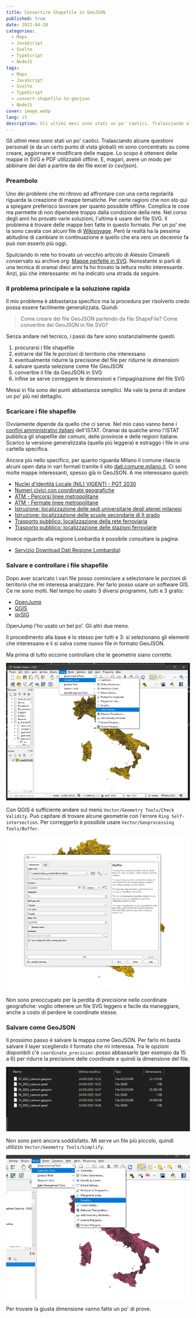 ```yaml
---
title: Convertire Shapefile in GeoJSON
published: true
date: 2022-04-20
categories:
  - Maps
  - JavaScript
  - Svelte
  - TypeScript
  - NodeJS
tags:
  - Maps
  - JavaScript
  - Svelte
  - TypeScript
  - convert-shapefile-to-geojson
  - NodeJS
cover: image.webp
lang: it
description: Gli ultimi mesi sono stati un po' caotici. Tralasciando alcune questioni personali (e da un certo punto di vista globali) mi sono concentrato su come creare, aggiornare e modificare delle mappe. Lo scopo è ottenere delle mappe in SVG e PDF utilizzabili offline. E, magari, avere un modo per abbinare dei dati a partire da dei file excel (o csv/json).
---
```


Gli ultimi mesi sono stati un po' caotici. Tralasciando alcune questioni personali (e da un certo punto di vista globali) mi sono concentrato su come creare, aggiornare e modificare delle mappe. Lo scopo è ottenere delle mappe in SVG e PDF utilizzabili offline. E, magari, avere un modo per abbinare dei dati a partire da dei file excel (o csv/json).
### Preambolo

Uno dei problemi che mi ritrovo ad affrontare con una certa regolarità riguarda la creazione di mappe tematiche. Per certe ragioni che non sto qui a spiegare preferisco lavorare per quanto possibile offline. Complica le cose ma permette di non dipendere troppo dalla condizione della rete. Nel corso degli anni ho provato varie soluzioni, l'ultima è usare dei file SVG. Il problema è trovare delle mappe ben fatte in questo formato. Per un po' me la sono cavata con alcuni file di [Wikivoyage](https://it.wikivoyage.org/wiki/File:Provinces_and_municipalities_in_Lombardy.svg). Però la realtà ha la pessima abitudine di cambiare in continuazione e quello che era vero un decennio fa può non esserlo più oggi.

Spulciando in rete ho trovato un vecchio articolo di Alessio Cimarelli conservato su archive.org: [Mappe perfette in SVG](https://web.archive.org/web/20180317050240/http://old.dataninja.it/mappe-perfette-in-svg/). Nonostante si parli di una tecnica di oramai dieci anni fa ho trovato la lettura molto interessante. Anzi, più che interessante: mi ha indicato una strada da seguire.

### Il problema principale e la soluzione rapida

Il mio problema è abbastanza specifico ma la procedura per risolverlo credo possa essere facilmente generalizzata. Quindi:

> Come creare dei file GeoJSON partendo da file ShapeFile?
> Come convertire dei GeoJSON in file SVG?

Senza andare nel tecnico, i passi da fare sono sostanzialmente questi:

1. procurarsi i file shapefile
2. estrarre dal file le porzioni di territorio che interessano
3. eventualmente ridurre la precisione del file per ridurne le dimensioni
4. salvare questa selezione come file GeoJSON
5. convertire il file da GeoJSON in SVG
6. infine se serve correggere le dimensioni e l'impaginazione del file SVG

Messi in fila sono dei punti abbastanza semplici. Ma vale la pena di andare un po' più nel dettaglio.

### Scaricare i file shapefile

Ovviamente dipende da quello che ci serve. Nel mio caso vanno bene i [confini amministrativi italiani](https://www.istat.it/it/archivio/222527) dell'ISTAT. Oramai da qualche anno l'ISTAT pubblica gli shapefile dei comuni, delle provincie e delle regioni italiane. Scarico la versione generalizzata (quella più leggera) e estraggo i file in una cartella specifica.

Ancora più nello specifico, per quanto riguarda Milano il comune rilascia alcuni open data in vari formati tramite il sito [dati.comune.milano.it](https://dati.comune.milano.it/dataset). Ci sono molte mappe interessanti, spesso già in GeoJSON. A me interessano questi:

- [Nuclei d'Identità Locale (NIL) VIGENTI - PGT 2030](https://dati.comune.milano.it/dataset/ds964-nil-vigenti-pgt-2030)
- [Numeri civici con coordinate geografiche](https://dati.comune.milano.it/dataset/ds634-numeri-civici-coordinate)
- [ATM - Percorsi linee metropolitane](https://dati.comune.milano.it/dataset/ds539_atm-percorsi-linee-metropolitane)
- [ATM - Fermate linee metropolitane](https://dati.comune.milano.it/dataset/ds535_atm-fermate-linee-metropolitane)
- [Istruzione: localizzazione delle sedi universitarie degli atenei milanesi](https://dati.comune.milano.it/dataset/ds94-infogeo-atenei-sedi-localizzazione)
- [Istruzione: localizzazione delle scuole secondarie di II grado](https://dati.comune.milano.it/dataset/ds78_infogeo_scuole_secondarie_ii_grado_localizzazione_)
- [Trasporto pubblico: localizzazione della rete ferroviaria](https://dati.comune.milano.it/dataset/ds81_infogeo_rete_ferroviaria_localizzazione_)
- [Trasporto pubblico: localizzazione delle stazioni ferroviarie](https://dati.comune.milano.it/dataset/ds80_infogeo_stazioni_ferroviarie_localizzazione_)

Invece riguardo alla regione Lombardia è possibile consultare la pagina:

- [Servizio Download Dati Regione Lombardia](https://www.geoportale.regione.lombardia.it/download-ricerca))

### Salvare e controllare i file shapefile

Dopo aver scaricato i vari file posso cominciare a selezionare le porzioni di territorio che mi interessa analizzare. Per farlo posso usare un software GIS. Ce ne sono molti. Nel tempo ho usato 3 diversi programmi, tutti e 3 gratis:

- [OpenJump](http://www.openjump.org/)
- [QGIS](https://qgis.org/it/site/)
- [qvSIG](http://www.gvsig.com/it/prodotti/gvsig-desktop)

OpenJump l'ho usato un bel po'. Gli altri due meno.

Il procedimento alla base è lo stesso per tutti e 3: si selezionano gli elementi che interessano e li si salva come nuovo file in formato GeoJSON.

Ma prima di tutto occorre controllare che le geometrie siano corrette.

![Immagine](./check-validity.webp)

Con QGIS è sufficiente andare sul menù `Vector/Geometry Tools/Check Validity`. Può capitare di trovare alcune geometrie con l'errore `Ring Self-intersection`. Per correggerlo è possibile usare `Vector/Geoprocessing Tools/Buffer`.

![Immagine](./change-buffer.webp)

Non sono preoccupato per la perdita di precisione nelle coordinate geografiche: voglio ottenere un file SVG leggero e facile da maneggiare, anche a costo di perdere le coordinate stesse.

### Salvare come GeoJSON

Il prossimo passo è salvare la mappa come GeoJSON. Per farlo mi basta salvare il layer scegliendo il formato che mi interessa. Tra le opzioni disponibili c'è `coordinate_precision`: posso abbassarlo (per esempio da 15 a 6) per ridurre la precisione delle coordinate e quindi la dimensione del file.

![Immagine](./dimension-geojson-precisions.webp)

Non sono però ancora soddisfatto. Mi serve un file più piccolo, quindi utilizzo `Vector/Geometry Tools/Simplify`.

![Immagine](./simplify-menu.webp)

Per trovare la giusta dimensione vanno fatte un po' di prove.
